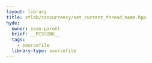 ```yaml
---
layout: library
title: stlab/concurrency/set_current_thread_name.hpp
hyde:
  owner: sean-parent
  brief: __MISSING__
  tags:
    - sourcefile
  library-type: sourcefile
---
```

